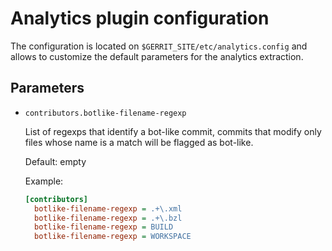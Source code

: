 # Analytics plugin configuration

The configuration is located on `$GERRIT_SITE/etc/analytics.config` and allows
to customize the default parameters for the analytics extraction.

## Parameters

- `contributors.botlike-filename-regexp`

  List of regexps that identify a bot-like commit, commits that modify only
  files whose name is a match will be flagged as bot-like.

  Default: empty

  Example:
  ```ini
  [contributors]
    botlike-filename-regexp = .+\.xml
    botlike-filename-regexp = .+\.bzl
    botlike-filename-regexp = BUILD
    botlike-filename-regexp = WORKSPACE
  ```